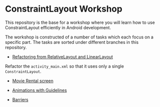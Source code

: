 # ConstraintLayout Workshop

This repository is the base for a workshop where you will learn how to use ConstraintLayout efficiently in Android development. 

The workshop is constructed of a number of tasks which each focus on a specific part. The tasks are sorted under different branches in this repository. 

- [Refactoring from RelativeLayout and LinearLayout](tree/refactoring) 

Refactor the `activity_main.xml` so that it uses only a single `ConstraintLayout`.

- [Movie Rental screen](tree/movie_rental)

- [Animations with Guidelines](tree/animnations_with_guidelines)

- [Barriers](tree/barriers)

